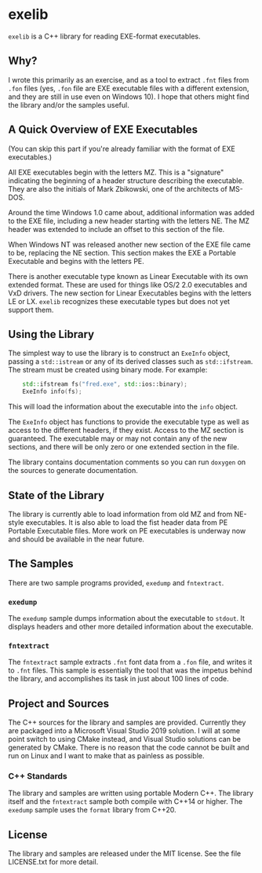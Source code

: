 # exelib
`exelib` is a C++ library for reading EXE-format executables.

## Why?
I wrote this primarily as an exercise, and as a tool to extract `.fnt` files
from `.fon` files (yes, `.fon` file are EXE  executable files with a different
extension, and they are still in use even on Windows 10). I hope that others
might find the library and/or the samples useful.

## A Quick Overview of EXE Executables
(You can skip this part if you're already familiar with the format of EXE executables.)

All EXE executables begin with the letters MZ. This is a "signature" indicating the
beginning of a header structure describing the executable. They are also the initials
of Mark Zbikowski, one of the architects of MS-DOS.

Around the time Windows 1.0 came about, additional information was added to the EXE file,
including a new header starting with the letters NE. The MZ header was extended to
include an offset to this section of the file.

When Windows NT was released another new section of the EXE file came to be, replacing
the NE section. This section makes the EXE a Portable Executable and begins with
the letters PE.

There is another executable type known as Linear Executable with its own extended
format. These are used for things like OS/2 2.0 executables and VxD drivers.
The new section for Linear Executables begins with the letters LE or LX.
`exelib` recognizes these executable types but does not yet support them.

## Using the Library
The simplest way to use the library is to construct an `ExeInfo` object,
passing a `std::istream` or any of its derived classes such as `std::ifstream`.
The stream must be created using binary mode. For example:
```c++
    std::ifstream fs("fred.exe", std::ios::binary);
    ExeInfo info(fs);
```
This will load the information about the executable into the `info` object.

The `ExeInfo` object has functions to provide the executable type as well as
access to the different headers, if they exist. Access to the MZ section is
guaranteed. The executable may or may not contain any of the new sections,
and there will be only zero or one extended section in the file.

The library contains documentation comments so you can run `doxygen` on the
sources to generate documentation.

## State of the Library
The library is currently able to load information from old MZ and from NE-style
executables. It is also able to load the fist header data from PE Portable
Executable files. More work on PE executables is underway now and should
be available in the near future.

## The Samples
There are two sample programs provided, `exedump` and `fntextract`.

### `exedump`
The `exedump` sample dumps information about the executable to `stdout`.
It displays headers and other more detailed information about the executable.

### `fntextract`
The `fntextract` sample extracts `.fnt` font data from a `.fon` file, and writes
it to `.fnt` files. This sample is essentially the tool that was the impetus behind
the library, and accomplishes its task in just about 100 lines of code.

## Project and Sources
The C++ sources for the library and samples are provided. Currently they are
packaged into a Microsoft Visual Studio 2019 solution. I will at some point
switch to using CMake instead, and Visual Studio solutions can be generated
by CMake. There is no reason that the code cannot be built and run on Linux
and I want to make that as painless as possible.

### C++ Standards
The library and samples are written using portable Modern C++.
The library itself and the `fntextract` sample both compile with C++14
or higher. The `exedump` sample uses the `format` library from C++20.



## License
The library and samples are released under the MIT license. See the file LICENSE.txt
for more detail.
